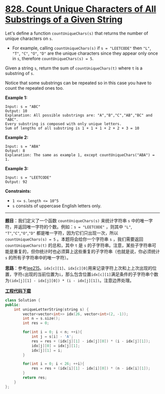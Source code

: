 # [828. Count Unique Characters of All Substrings of a Given String](https://leetcode.com/problems/count-unique-characters-of-all-substrings-of-a-given-string/)

Let's define a function `countUniqueChars(s)` that returns the number of unique characters on `s`.

- For example, calling `countUniqueChars(s)` if `s = "LEETCODE"` then `"L"`, `"T"`, `"C"`, `"O"`, `"D"` are the unique characters since they appear only once in `s`, therefore `countUniqueChars(s) = 5`.

Given a string `s`, return the sum of `countUniqueChars(t)` where `t` is a substring of `s`.

Notice that some substrings can be repeated so in this case you have to count the repeated ones too.

**Example 1:**

```
Input: s = "ABC"
Output: 10
Explanation: All possible substrings are: "A","B","C","AB","BC" and "ABC".
Every substring is composed with only unique letters.
Sum of lengths of all substring is 1 + 1 + 1 + 2 + 2 + 3 = 10
```

**Example 2:**

```
Input: s = "ABA"
Output: 8
Explanation: The same as example 1, except countUniqueChars("ABA") = 1.
```

**Example 3:**

```
Input: s = "LEETCODE"
Output: 92
```

**Constraints:**

- `1 <= s.length <= 10^5`
- `s` consists of uppercase English letters only.

-----

**题目**：我们定义了一个函数 `countUniqueChars(s)` 来统计字符串 `s` 中的唯一字符，并返回唯一字符的个数。例如：`s = "LEETCODE"` ，则其中 `"L"`, `"T"`,`"C"`,`"O"`,`"D"` 都是唯一字符，因为它们只出现一次，所以 `countUniqueChars(s) = 5` 。本题将会给你一个字符串 `s` ，我们需要返回 `countUniqueChars(t)` 的总和，其中 `t` 是 `s` 的子字符串。注意，某些子字符串可能是重复的，但你统计时也必须算上这些重复的子字符串（也就是说，你必须统计 `s` 的所有子字符串中的唯一字符）。

**思路**：参考[lee215](https://leetcode.com/problems/count-unique-characters-of-all-substrings-of-a-given-string/discuss/128952/C++JavaPython-One-pass-O(N))。`idx[c][1]`、`idx[c][0]`用来记录字符上次和上上次出现的位置，字符`c`出现的当前位置为`i`，那么包含位置`idx[c][1]`满足条件的子字符串个数为`(idx[j][1] - idx[j][0]) * (i - idx[j][1])`。注意边界处理。

[**工程代码下载**](https://github.com/shenkh/leetcode)

```cpp
class Solution {
public:
    int uniqueLetterString(string s) {
        vector<vector<int>> idx(26, vector<int>(2, -1));
        int n = s.size();
        int res = 0;

        for(int i = 0; i < n; ++i){
            int j = s[i] - 'A';
            res = res + (idx[j][1] - idx[j][0]) * (i - idx[j][1]);
            idx[j][0] = idx[j][1];
            idx[j][1] = i;
        }

        for(int i = 0; i < 26; ++i){
            res = res + (idx[i][1] - idx[i][0]) * (n - idx[i][1]);
        }
        return res;
    }
};
```

